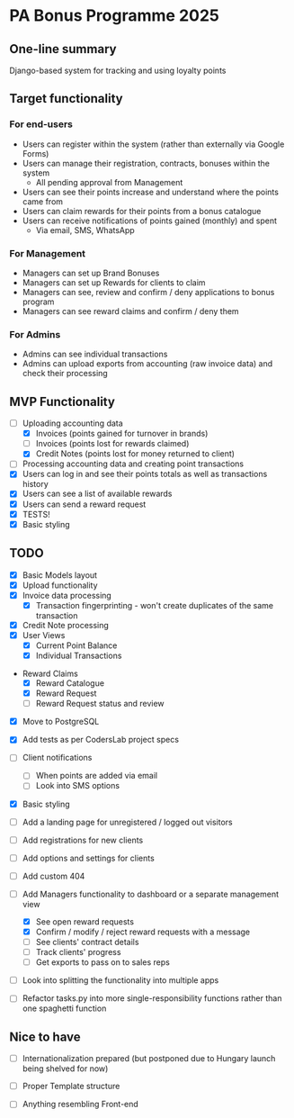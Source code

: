 # PA Bonus Programme 2025

## One-line summary
Django-based system for tracking and using loyalty points

## Target functionality
### For end-users
- Users can register within the system (rather than externally via Google Forms)
- Users can manage their registration, contracts, bonuses within the system
    - All pending approval from Management
- Users can see their points increase and understand where the points came from
- Users can claim rewards for their points from a bonus catalogue
- Users can receive notifications of points gained (monthly) and spent
    - Via email, SMS, WhatsApp

### For Management
- Managers can set up Brand Bonuses
- Managers can set up Rewards for clients to claim
- Managers can see, review and confirm / deny applications to bonus program
- Managers can see reward claims and confirm / deny them

### For Admins
- Admins can see individual transactions
- Admins can upload exports from accounting (raw invoice data) and check their processing

## MVP Functionality
- [ ] Uploading accounting data
    - [X] Invoices (points gained for turnover in brands)
    - [ ] Invoices (points lost for rewards claimed)
    - [x] Credit Notes (points lost for money returned to client)
- [ ] Processing accounting data and creating point transactions
- [x] Users can log in and see their points totals as well as transactions history
- [x] Users can see a list of available rewards
- [x] Users can send a reward request
- [x] TESTS!
- [x] Basic styling

## TODO
- [x] Basic Models layout
- [x] Upload functionality
- [x] Invoice data processing
    - [x] Transaction fingerprinting - won't create duplicates of the same transaction
- [x] Credit Note processing
- [x] User Views
    - [x] Current Point Balance
    - [x] Individual Transactions
- Reward Claims
    - [x] Reward Catalogue
    - [x] Reward Request
    - [ ] Reward Request status and review
- [x] Move to PostgreSQL
- [x] Add tests as per CodersLab project specs
- [ ] Client notifications
    - [ ] When points are added via email
    - [ ] Look into SMS options
- [x] Basic styling
- [ ] Add a landing page for unregistered / logged out visitors
- [ ] Add registrations for new clients
- [ ] Add options and settings for clients
- [ ] Add custom 404
- [ ] Add Managers functionality to dashboard or a separate management view
    - [x] See open reward requests
    - [x] Confirm / modify / reject reward requests with a message
    - [ ] See clients' contract details
    - [ ] Track clients' progress
    - [ ] Get exports to pass on to sales reps
- [ ] Look into splitting the functionality into multiple apps
- [ ] Refactor tasks.py into more single-responsibility functions rather than one spaghetti function


## Nice to have
- [ ] Internationalization prepared (but postponed due to Hungary launch being shelved for now)
- [ ] Proper Template structure
- [ ] Anything resembling Front-end

